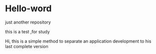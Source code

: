 # Hello-word
just another repository

this is a test ,for study 

Hi, this is a simple method to separate an application development to his last complete version

